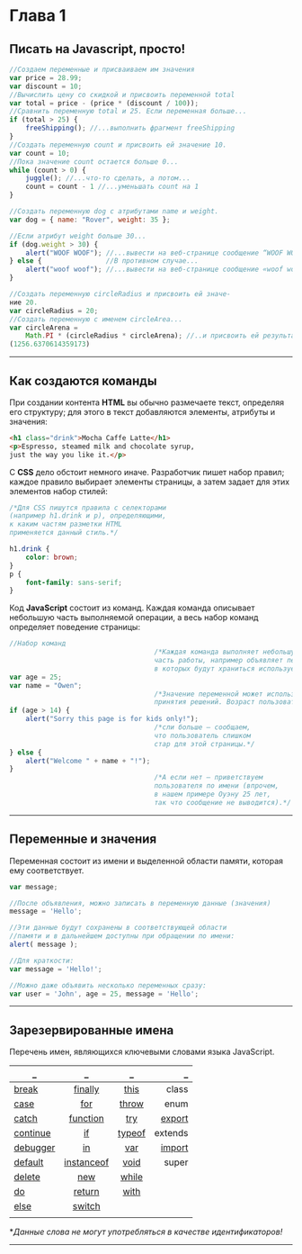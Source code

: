 # Глава 1



## Писать на Javascript, просто!

```js
//Создаем переменные и присваиваем им значения
var price = 28.99;
var discount = 10;
//Вычислить цену со скидкой и присвоить переменной total
var total = price - (price * (discount / 100));
//Сравнить переменную total и 25. Если переменная больше...
if (total > 25) {
    freeShipping(); //...выполнить фрагмент freeShipping
}
//Создать переменную count и присвоить ей значение 10.
var count = 10;
//Пока значение count остается больше 0...
while (count > 0) {
    juggle(); //...что-то сделать, а потом...
    count = count - 1 //...уменьшать count на 1
}

//Создать переменную dog с атрибутами name и weight.
var dog = { name: "Rover", weight: 35 };

//Если атрибут weight больше 30...
if (dog.weight > 30) {
    alert("WOOF WOOF"); //...вывести на веб-странице сообщение “WOOF WOOF»
} else {                //В противном случае...
    alert("woof woof"); //...вывести на веб-странице сообщение «woof woof»
}

//Создать переменную circleRadius и присвоить ей значе-
ние 20.
var circleRadius = 20;
//Создать переменную с именем circleArea...
var circleArena =
    Math.PI * (circleRadius * circleArena); //..и присвоить ей результат выражения
(1256.6370614359173)
```

---

## Как создаются команды

При создании контента **HTML** вы обычно размечаете текст, определяя его структуру;
для этого в текст добавляются элементы, атрибуты и значения:

```html
<h1 class="drink">Mocha Caffe Latte</h1>
<p>Espresso, steamed milk and chocolate syrup,
just the way you like it.</p>
```

С **CSS** дело обстоит немного иначе. Разработчик пишет набор правил; каждое
правило выбирает элементы страницы, а затем задает для этих элементов набор
стилей:

```css
/*Для CSS пишутся правила c селекторами 
(например h1.drink и p), определяющими,
к каким частям разметки HTML 
применяется данный стиль.*/

h1.drink {
    color: brown;
}
p {
    font-family: sans-serif;
}
```

Код **JavaScript** состоит из команд. Каждая команда описывает небольшую часть
выполняемой операции, а весь набор команд определяет поведение страницы:

```js
//Набор команд
                                    /*Каждая команда выполняет небольшую
                                    часть работы, например объявляет переменные,
                                    в которых будут храниться используемые значения.*/
var age = 25;
var name = "Owen";
                                    /*Значение переменной может использоваться для 
                                    принятия решений. Возраст пользователя больше 14?*/
if (age > 14) {
    alert("Sorry this page is for kids only!"); 
                                    /*сли больше — сообщаем, 
                                    что пользователь слишком
                                    стар для этой страницы.*/
} else {                            
    alert("Welcome " + name + "!"); 
}                                      
                                    /*А если нет — приветствуем
                                    пользователя по имени (впрочем,
                                    в нашем примере Оуэну 25 лет,
                                    так что сообщение не выводится).*/

```

---

## Переменные и значения

Переменная состоит из имени и выделенной области памяти, которая ему соответствует.

```js
var message;

//После объявления, можно записать в переменную данные (значения)
message = 'Hello';

//Эти данные будут сохранены в соответствующей области 
//памяти и в дальнейшем доступны при обращении по имени:
alert( message );

//Для краткости:
var message = 'Hello!';

//Можно даже объявить несколько переменных сразу:
var user = 'John', age = 25, message = 'Hello';
```

---

## Зарезервированные имена

  Перечень имен, являющихся ключевыми словами языка JavaScript.

  _          |_             |_         |_        |
  -----------|:------------:|:--------:|--------:|
  [break]    | [finally]    | [this]   |class    |
  [case]     | [for]        | [throw]  |enum     |
  [catch]    | [function]   | [try]    |[export] |
  [continue] | [if]         | [typeof] |extends  |
  [debugger] | [in]         | [var]    |[import] |
  [default]  | [instanceof] | [void]   |super    |
  [delete]   | [new]        | [while]  |         |
  [do]       | [return]     | [with]   |         |
  [else]     | [switch]     |          |         |
             |              |          |         |

  **Данные слова не могут употребляться в качестве идентификаторов!*

[break]:https://developer.mozilla.org/ru/docs/JavaScript/Reference/Statements/break
[case]:https://developer.mozilla.org/ru/docs/JavaScript/Reference/Statements/switch
[catch]:https://developer.mozilla.org/ru/docs/JavaScript/Reference/Statements/try...catch
[continue]:https://developer.mozilla.org/ru/docs/JavaScript/Reference/Statements/continue
[debugger]:https://developer.mozilla.org/ru/docs/JavaScript/Reference/Statements/debugger
[default]:https://developer.mozilla.org/ru/docs/JavaScript/Reference/Statements/switch
[delete]:https://developer.mozilla.org/ru/docs/JavaScript/Reference/Operators/delete
[do]:https://developer.mozilla.org/ru/docs/JavaScript/Reference/Statements/do...while
[else]:https://developer.mozilla.org/ru/docs/JavaScript/Reference/Statements/if...else
[finally]:https://developer.mozilla.org/ru/docs/JavaScript/Reference/Statements/try...catch
[for]:https://developer.mozilla.org/ru/docs/JavaScript/Reference/Statements/for
[function]:https://developer.mozilla.org/ru/docs/JavaScript/Reference/Statements/function
[if]:https://developer.mozilla.org/ru/docs/JavaScript/Reference/Statements/if...else
[in]:https://developer.mozilla.org/ru/docs/JavaScript/Reference/Statements/for...in
[instanceof]:https://developer.mozilla.org/ru/docs/JavaScript/Reference/Operators/instanceof
[new]:https://developer.mozilla.org/ru/docs/JavaScript/Reference/Operators/new
[return]:https://developer.mozilla.org/ru/docs/JavaScript/Reference/Statements/return
[switch]:https://developer.mozilla.org/ru/docs/JavaScript/Reference/Statements/switch
[this]:https://developer.mozilla.org/ru/docs/JavaScript/Reference/Operators/this
[throw]:https://developer.mozilla.org/ru/docs/JavaScript/Reference/Statements/throw
[try]:https://developer.mozilla.org/ru/docs/JavaScript/Reference/Statements/try...catch
[typeof]:https://developer.mozilla.org/ru/docs/JavaScript/Reference/Operators/typeof
[var]:https://developer.mozilla.org/ru/docs/JavaScript/Reference/Statements/var
[void]:https://developer.mozilla.org/ru/docs/JavaScript/Reference/Operators/void
[while]:https://developer.mozilla.org/ru/docs/JavaScript/Reference/Statements/while
[with]:https://developer.mozilla.org/ru/docs/JavaScript/Reference/Statements/with
[export]:https://developer.mozilla.org/ru/docs/JavaScript/Reference/Statements/export
[import]:https://developer.mozilla.org/ru/docs/JavaScript/Reference/Statements/import

---
































